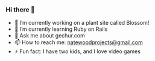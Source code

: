 ### Hi there 👋

<!--
**natewoodprojects/natewoodprojects** is a ✨ _special_ ✨ repository because its `README.md` (this file) appears on your GitHub profile.

Here are some ideas to get you started:
-->
- 🔭 I’m currently working on a plant site called Blossom!
- 🌱 I’m currently learning Ruby on Rails
- 💬 Ask me about gechur.com
- 📫 How to reach me: natewoodprojects@gmail.com
- ⚡ Fun fact: I have two kids, and I love video games

